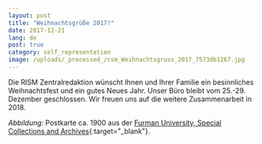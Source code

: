 ```yaml
---
layout: post
title: "Weihnachtsgrüße 2017!"
date: 2017-12-21
lang: de
post: true
category: self_representation
image: /uploads/_processed_/csm_Weihnachtsgruss_2017_7573db1267.jpg
---
```





Die RISM Zentralredaktion wünscht Ihnen und Ihrer Familie ein besinnliches Weihnachtsfest und ein gutes Neues Jahr. Unser Büro bleibt vom 25.-29. Dezember geschlossen. Wir freuen uns auf die weitere Zusammenarbeit in 2018.

_Abbildung:_ Postkarte ca. 1900 aus der [Furman University, Special Collections and Archives](http://cdm16821.contentdm.oclc.org/cdm/ref/collection/p16821coll9/id/767){:target="_blank"}.

<script type="text/javascript">var switchTo5x=true;</script><script type="text/javascript" src="http://w.sharethis.com/button/buttons.js"></script><script type="text/javascript">stLight.options({publisher: "9b601438-1ce1-49d8-bfd7-9cff5df54c17", doNotHash: false, doNotCopy: false, hashAddressBar: false});</script>
